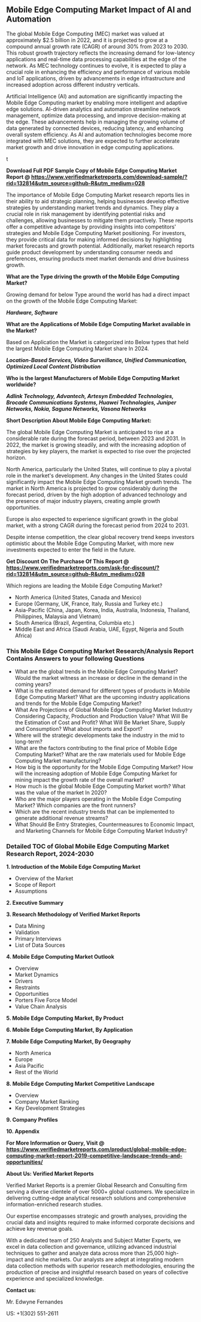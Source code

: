 <h2>Mobile Edge Computing Market Impact of AI and Automation</h2><p>The global Mobile Edge Computing (MEC) market was valued at approximately $2.5 billion in 2022, and it is projected to grow at a compound annual growth rate (CAGR) of around 30% from 2023 to 2030. This robust growth trajectory reflects the increasing demand for low-latency applications and real-time data processing capabilities at the edge of the network. As MEC technology continues to evolve, it is expected to play a crucial role in enhancing the efficiency and performance of various mobile and IoT applications, driven by advancements in edge infrastructure and increased adoption across different industry verticals.</p><p>Artificial Intelligence (AI) and automation are significantly impacting the Mobile Edge Computing market by enabling more intelligent and adaptive edge solutions. AI-driven analytics and automation streamline network management, optimize data processing, and improve decision-making at the edge. These advancements help in managing the growing volume of data generated by connected devices, reducing latency, and enhancing overall system efficiency. As AI and automation technologies become more integrated with MEC solutions, they are expected to further accelerate market growth and drive innovation in edge computing applications.</p>t</p><p id="" class=""><strong>Download Full PDF Sample Copy of Mobile Edge Computing Market Report @ <a href="https://www.verifiedmarketreports.com/download-sample/?rid=132814&utm_source=github-R&utm_medium=028" target="_blank">https://www.verifiedmarketreports.com/download-sample/?rid=132814&utm_source=github-R&utm_medium=028</a></strong></p><p>The importance of&nbsp;Mobile Edge Computing Market research reports lies in their ability to aid strategic planning, helping businesses develop effective strategies by understanding market trends and dynamics. They play a crucial role in risk management by identifying potential risks and challenges, allowing businesses to mitigate them proactively. These reports offer a competitive advantage by providing insights into competitors' strategies and Mobile Edge Computing Market positioning. For investors, they provide critical data for making informed decisions by highlighting market forecasts and growth potential. Additionally, market research reports guide product development by understanding consumer needs and preferences, ensuring products meet market demands and drive business growth.</p><p><strong>What are the&nbsp;Type driving the growth of the Mobile Edge Computing Market?</strong></p><p id="" class="">Growing demand for below Type around the world has had a direct impact on the growth of the Mobile Edge Computing Market:</p><em><strong>Hardware, Software</strong></em></p><strong>What are the&nbsp;Applications&nbsp;of Mobile Edge Computing Market available in the Market?</strong></p><p id="" class="">Based on Application the Market is categorized into Below types that held the largest Mobile Edge Computing Market share In 2024.</p><em><strong>Location-Based Services, Video Surveillance, Unified Communication, Optimized Local Content Distribution</strong></em></p><strong>Who is the largest Manufacturers of Mobile Edge Computing Market worldwide?</strong></p><p><em><strong>Adlink Technology, Advantech, Artesyn Embedded Technologies, Brocade Communications Systems, Huawei Technologies, Juniper Networks, Nokia, Saguna Networks, Vasona Networks</strong></em></p><p id="" class=""><strong>Short Description About Mobile Edge Computing Market:</strong></p><p>The global Mobile Edge Computing Market is anticipated to rise at a considerable rate during the forecast period, between 2023 and 2031. In 2022, the market is growing steadily, and with the increasing adoption of strategies by key players, the market is expected to rise over the projected horizon.</p><p>North America, particularly the United States, will continue to play a pivotal role in the market's development. Any changes in the United States could significantly impact the Mobile Edge Computing Market growth trends. The market in North America is projected to grow considerably during the forecast period, driven by the high adoption of advanced technology and the presence of major industry players, creating ample growth opportunities.</p><p>Europe is also expected to experience significant growth in the global market, with a strong CAGR during the forecast period from 2024 to 2031.</p><p>Despite intense competition, the clear global recovery trend keeps investors optimistic about the Mobile Edge Computing Market, with more new investments expected to enter the field in the future.</p><p id="" class=""><strong>Get Discount On The Purchase Of This Report @ <a href="https://www.verifiedmarketreports.com/ask-for-discount/?rid=132814&utm_source=github-R&utm_medium=028" target="_blank">https://www.verifiedmarketreports.com/ask-for-discount/?rid=132814&utm_source=github-R&utm_medium=028</a></strong></p>Which regions are leading the Mobile Edge Computing Market?</p><ul><li>North America (United States, Canada and Mexico)</li><li>Europe (Germany, UK, France, Italy, Russia and Turkey etc.)</li><li>Asia-Pacific (China, Japan, Korea, India, Australia, Indonesia, Thailand, Philippines, Malaysia and Vietnam)</li><li>South America (Brazil, Argentina, Columbia etc.)</li><li>Middle East and Africa (Saudi Arabia, UAE, Egypt, Nigeria and South Africa)</li></ul><h3 id="" class="">This Mobile Edge Computing Market Research/Analysis Report Contains Answers to your following Questions</h3><ul><li>What are the global trends in the Mobile Edge Computing Market? Would the market witness an increase or decline in the demand in the coming years?</li><li>What is the estimated demand for different types of products in Mobile Edge Computing Market? What are the upcoming industry applications and trends for the Mobile Edge Computing Market?</li><li>What Are Projections of Global Mobile Edge Computing Market Industry Considering Capacity, Production and Production Value? What Will Be the Estimation of Cost and Profit? What Will Be Market Share, Supply and Consumption? What about imports and Export?</li><li>Where will the strategic developments take the industry in the mid to long-term?</li><li>What are the factors contributing to the final price of Mobile Edge Computing Market? What are the raw materials used for Mobile Edge Computing Market manufacturing?</li><li>How big is the opportunity for the Mobile Edge Computing Market? How will the increasing adoption of Mobile Edge Computing Market for mining impact the growth rate of the overall market?</li><li>How much is the global Mobile Edge Computing Market worth? What was the value of the market In 2020?</li><li>Who are the major players operating in the Mobile Edge Computing Market? Which companies are the front runners?</li><li>Which are the recent industry trends that can be implemented to generate additional revenue streams?</li><li>What Should Be Entry Strategies, Countermeasures to Economic Impact, and Marketing Channels for Mobile Edge Computing Market Industry?</li></ul><h3 id="" class="">Detailed TOC of Global Mobile Edge Computing Market Research Report, 2024-2030</h3><p id="" class=""><strong>1. Introduction of the Mobile Edge Computing Market</strong></p><ul><li>Overview of the Market</li><li>Scope of Report</li><li>Assumptions</li></ul><p id="" class=""><strong>2. Executive Summary</strong></p><p id="" class=""><strong>3. Research Methodology of Verified Market Reports</strong></p><ul><li>Data Mining</li><li>Validation</li><li>Primary Interviews</li><li>List of Data Sources</li></ul><p id="" class=""><strong>4. Mobile Edge Computing Market Outlook</strong></p><ul><li>Overview</li><li>Market Dynamics</li><li>Drivers</li><li>Restraints</li><li>Opportunities</li><li>Porters Five Force Model</li><li>Value Chain Analysis</li></ul><p id="" class=""><strong>5. Mobile Edge Computing Market, By Product</strong></p><p id="" class=""><strong>6. Mobile Edge Computing Market, By Application</strong></p><p id="" class=""><strong>7. Mobile Edge Computing Market, By Geography</strong></p><ul><li>North America</li><li>Europe</li><li>Asia Pacific</li><li>Rest of the World</li></ul><p id="" class=""><strong>8. Mobile Edge Computing Market Competitive Landscape</strong></p><ul><li>Overview</li><li>Company Market Ranking</li><li>Key Development Strategies</li></ul><p id="" class=""><strong>9. Company Profiles</strong></p><p id="" class=""><strong>10. Appendix</strong></p><p id="" class=""><strong>For More Information or Query, Visit @ <a href="https://www.verifiedmarketreports.com/product/global-mobile-edge-computing-market-report-2019-competitive-landscape-trends-and-opportunities/" target="_blank">https://www.verifiedmarketreports.com/product/global-mobile-edge-computing-market-report-2019-competitive-landscape-trends-and-opportunities/</a></strong></p><p id="" class=""><strong>About Us: Verified Market Reports</strong></p><p id="" class="">Verified Market Reports is a premier Global Research and Consulting firm serving a diverse clientele of over 5000+ global customers. We specialize in delivering cutting-edge analytical research solutions and comprehensive information-enriched research studies.</p><p id="" class="">Our expertise encompasses strategic and growth analyses, providing the crucial data and insights required to make informed corporate decisions and achieve key revenue goals.</p><p id="" class="">With a dedicated team of 250 Analysts and Subject Matter Experts, we excel in data collection and governance, utilizing advanced industrial techniques to gather and analyze data across more than 25,000 high-impact and niche markets. Our analysts are adept at integrating modern data collection methods with superior research methodologies, ensuring the production of precise and insightful research based on years of collective experience and specialized knowledge.</p><p id="" class=""><strong>Contact us:</strong></p><p id="" class="">Mr. Edwyne Fernandes</p><p id="" class="">US: +1(302) 551-2611</p>